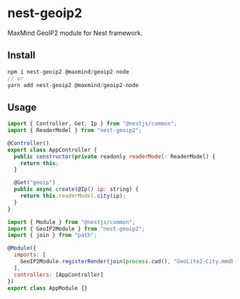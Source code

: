 # nest-geoip2

MaxMind GeoIP2 module for Nest framework.

## Install

```javascript
npm i nest-geoip2 @maxmind/geoip2-node
// or
yarn add nest-geoip2 @maxmind/geoip2-node
```

## Usage

```javascript
import { Controller, Get, Ip } from "@nestjs/common";
import { ReaderModel } from "nest-geoip2";

@Controller()
export class AppController {
  public constructor(private readonly readerModel: ReaderModel) {
    return this;
  }

  @Get("geoip")
  public async create(@Ip() ip: string) {
    return this.readerModel.city(ip);
  }
}
```

```javascript
import { Module } from "@nestjs/common";
import { GeoIP2Module } from "nest-geoip2";
import { join } from "path";

@Module({
  imports: [
    GeoIP2Module.registerRender(join(process.cwd(), "GeoLite2-City.mmdb"))
  ],
  controllers: [AppController]
})
export class AppModule {}
```
